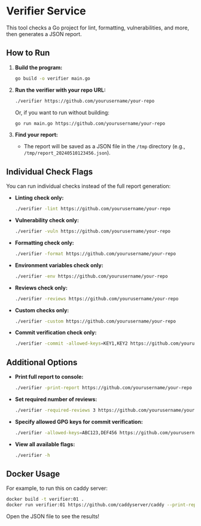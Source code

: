 # Verifier Service

This tool checks a Go project for lint, formatting, vulnerabilities, and more, then generates a JSON report.

## How to Run

1. **Build the program:**
   ```sh
   go build -o verifier main.go
   ```

2. **Run the verifier with your repo URL:**
   ```sh
   ./verifier https://github.com/yourusername/your-repo
   ```
   Or, if you want to run without building:
   ```sh
   go run main.go https://github.com/yourusername/your-repo
   ```

3. **Find your report:**
   - The report will be saved as a JSON file in the `/tmp` directory (e.g., `/tmp/report_20240510123456.json`).

## Individual Check Flags

You can run individual checks instead of the full report generation:

- **Linting check only:**
  ```sh
  ./verifier -lint https://github.com/yourusername/your-repo
  ```

- **Vulnerability check only:**
  ```sh
  ./verifier -vuln https://github.com/yourusername/your-repo
  ```

- **Formatting check only:**
  ```sh
  ./verifier -format https://github.com/yourusername/your-repo
  ```

- **Environment variables check only:**
  ```sh
  ./verifier -env https://github.com/yourusername/your-repo
  ```

- **Reviews check only:**
  ```sh
  ./verifier -reviews https://github.com/yourusername/your-repo
  ```

- **Custom checks only:**
  ```sh
  ./verifier -custom https://github.com/yourusername/your-repo
  ```

- **Commit verification check only:**
  ```sh
  ./verifier -commit -allowed-keys=KEY1,KEY2 https://github.com/yourusername/your-repo
  ```

## Additional Options

- **Print full report to console:**
  ```sh
  ./verifier -print-report https://github.com/yourusername/your-repo
  ```

- **Set required number of reviews:**
  ```sh
  ./verifier -required-reviews 3 https://github.com/yourusername/your-repo
  ```

- **Specify allowed GPG keys for commit verification:**
  ```sh
  ./verifier -allowed-keys=ABC123,DEF456 https://github.com/yourusername/your-repo
  ```

- **View all available flags:**
  ```sh
  ./verifier -h
  ```

## Docker Usage

For example, to run this on caddy server:
```sh
docker build -t verifier:01 .  
docker run verifier:01 https://github.com/caddyserver/caddy --print-report
```

Open the JSON file to see the results! 

